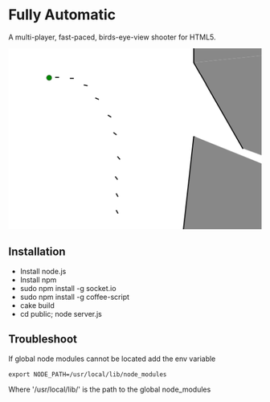 Fully Automatic
===================

A multi-player, fast-paced, birds-eye-view shooter for HTML5.

<img src="screenshot.png">

Installation
------------
* Install node.js
* Install npm
* sudo npm install -g socket.io
* sudo npm install -g coffee-script
* cake build
* cd public; node server.js

Troubleshoot
------------
If global node modules cannot be located add the env variable

    export NODE_PATH=/usr/local/lib/node_modules

Where '/usr/local/lib/' is the path to the global node\_modules
